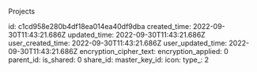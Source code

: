Projects

id: c1cd958e280b4df18ea014ea40df9dba
created_time: 2022-09-30T11:43:21.686Z
updated_time: 2022-09-30T11:43:21.686Z
user_created_time: 2022-09-30T11:43:21.686Z
user_updated_time: 2022-09-30T11:43:21.686Z
encryption_cipher_text: 
encryption_applied: 0
parent_id: 
is_shared: 0
share_id: 
master_key_id: 
icon: 
type_: 2
